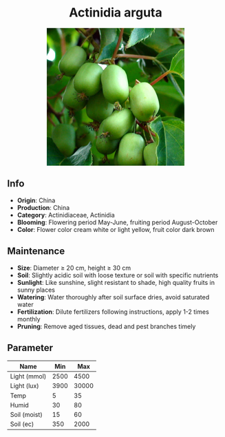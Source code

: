 <h1 align='center'>Actinidia arguta</h1>
<p align="center">
    <img 
        align='center'
        width='320'
        src="../images/actinidia arguta.png" 
        alt='Actinidia arguta' />
</p>

## Info

 - **Origin**: China
 - **Production**: China
 - **Category**: Actinidiaceae, Actinidia
 - **Blooming**: Flowering period May-June, fruiting period August-October
 - **Color**: Flower color cream white or light yellow, fruit color dark brown

## Maintenance

 - **Size**: Diameter ≥ 20 cm, height ≥ 30 cm
 - **Soil**: Slightly acidic soil with loose texture or soil with specific nutrients
 - **Sunlight**: Like sunshine, slight resistant to shade, high quality fruits in sunny places
 - **Watering**: Water thoroughly after soil surface dries, avoid saturated water
 - **Fertilization**: Dilute fertilizers following instructions, apply 1-2 times monthly
 - **Pruning**: Remove aged tissues, dead and pest branches timely

## Parameter

| Name         | Min  | Max   |
|--------------|------|-------|
| Light (mmol) | 2500 | 4500  |
| Light (lux)  | 3900 | 30000 |
| Temp         | 5    | 35    |
| Humid        | 30   | 80    |
| Soil (moist) | 15   | 60    |
| Soil (ec)    | 350  | 2000  |